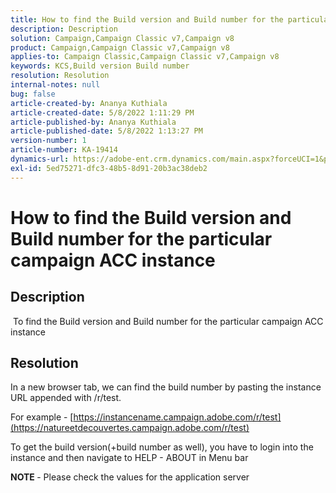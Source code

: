 ```yaml
---
title: How to find the Build version and Build number for the particular campaign ACC instance
description: Description
solution: Campaign,Campaign Classic v7,Campaign v8
product: Campaign,Campaign Classic v7,Campaign v8
applies-to: Campaign Classic,Campaign Classic v7,Campaign v8
keywords: KCS,Build version Build number
resolution: Resolution
internal-notes: null
bug: false
article-created-by: Ananya Kuthiala
article-created-date: 5/8/2022 1:11:29 PM
article-published-by: Ananya Kuthiala
article-published-date: 5/8/2022 1:13:27 PM
version-number: 1
article-number: KA-19414
dynamics-url: https://adobe-ent.crm.dynamics.com/main.aspx?forceUCI=1&pagetype=entityrecord&etn=knowledgearticle&id=4b80485b-d0ce-ec11-a7b5-0022480a8e40
exl-id: 5ed75271-dfc3-48b5-8d91-20b3ac38deb2
---
```

# How to find the Build version and Build number for the particular campaign ACC instance

## Description

 To find the Build version and Build number for the particular campaign ACC instance

## Resolution


In a new browser tab, we can find the build number by pasting the instance URL appended with /r/test.

For example - [https://instancename.campaign.adobe.com/r/test](https://natureetdecouvertes.campaign.adobe.com/r/test)

To get the build version(+build number as well), you have to login into the instance and then navigate to HELP - ABOUT in Menu bar

<b>NOTE </b>- Please check the values for the application server
